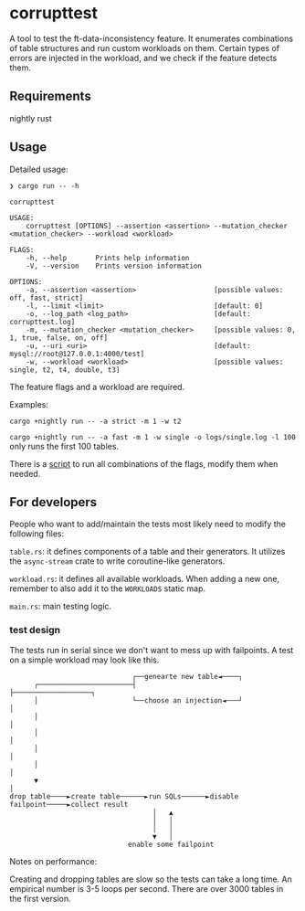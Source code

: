 # corrupttest

A tool to test the ft-data-inconsistency feature. It enumerates combinations of table structures and run custom workloads on them. Certain types of errors are injected in the workload, and we check if the feature detects them.

## Requirements

nightly rust

## Usage

Detailed usage:
```
❯ cargo run -- -h

corrupttest 

USAGE:
    corrupttest [OPTIONS] --assertion <assertion> --mutation_checker <mutation_checker> --workload <workload>

FLAGS:
    -h, --help       Prints help information
    -V, --version    Prints version information

OPTIONS:
    -a, --assertion <assertion>                   [possible values: off, fast, strict]
    -l, --limit <limit>                           [default: 0]
    -o, --log_path <log_path>                     [default: corrupttest.log]
    -m, --mutation_checker <mutation_checker>     [possible values: 0, 1, true, false, on, off]
    -u, --uri <uri>                               [default: mysql://root@127.0.0.1:4000/test]
    -w, --workload <workload>                     [possible values: single, t2, t4, double, t3]
```
The feature flags and a workload are required. 

Examples: 

`cargo +nightly run -- -a strict -m 1 -w t2`

`cargo +nightly run -- -a fast -m 1 -w single -o logs/single.log -l 100` only runs the first 100 tables.

There is a [script](./enumerate.sh) to run all combinations of the flags, modify them when needed.

## For developers

People who want to add/maintain the tests most likely need to modify the following files:

`table.rs`: it defines components of a table and their generators. It utilizes the `async-stream` crate to write coroutine-like generators.

`workload.rs`: it defines all available workloads. When adding a new one, remember to also add it to the `WORKLOADS` static map.

`main.rs`: main testing logic.

### test design

The tests run in serial since we don't want to mess up with failpoints. A test on a simple workload may look like this.

```
                              ┌──genearte new table◄────┐
      ┌───────────────────────┤                         ├───────────────────┐
      │                       └──choose an injection◄───┘                   │
      │                                                                     │
      │                                                                     │
      │                                                                     │
      │                                                                     │
      ▼                                                                     │
drop table────►create table──────►run SQLs──────►disable failpoint─────►collect result
                                   │   ▲
                                   │   │
                                   │   │
                                   ▼   │
                             enable some failpoint
```

Notes on performance:

Creating and dropping tables are slow so the tests can take a long time. An empirical number is 3-5 loops per second. There are over 3000 tables in the first version.